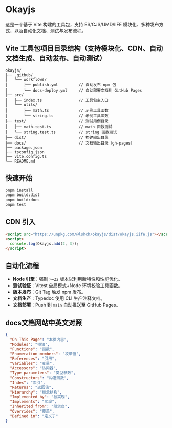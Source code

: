 # Okayjs

这是一个基于 Vite 构建的工具包，支持 ES/CJS/UMD/IIFE 模块化、多种发布方式，以及自动化文档、测试与发布流程。

## Vite 工具包项目目录结构（支持模块化、CDN、自动文档生成、自动发布、自动测试）

```text
okayjs/
├── .github/
│   └── workflows/
│       ├── publish.yml         // 自动发布 npm 包
│       └── docs-deploy.yml     // 自动部署文档到 GitHub Pages
├── src/
│   ├── index.ts                // 工具包主入口
│   └── utils/
│       ├── math.ts             // 示例工具函数
│       └── string.ts           // 示例工具函数
├── test/                       // 测试用例目录
│   ├── math.test.ts            // math 函数测试
│   └── string.test.ts          // string 函数测试
├── dist/                       // 构建输出目录
├── docs/                       // 文档输出目录（gh-pages）
├── package.json
├── tsconfig.json
├── vite.config.ts
└── README.md
```

## 快速开始

```bash
pnpm install
pnpm build:dist
pnpm build:docs
pnpm test
```

## CDN 引入

```html
<script src="https://unpkg.com/@lshch/okayjs/dist/okayjs.iife.js"></script>
<script>
  console.log(Okayjs.add(2, 3));
</script>
```

## 自动化流程

- **Node 引擎**：强制 `>=22` 版本以利用新特性和性能优化。
- **测试验证**：Vitest 全局模式+Node 环境校验工具函数。
- **版本发布**：Git Tag 触发 npm 发布。
- **文档生产**：Typedoc 使用 CLI 生产注释文档。
- **文档部署**：Push 到 `main` 自动推送至 GitHub Pages。

## docs文档网站中英文对照

```json
{
  "On This Page": "本页内容",
  "Modules": "模块",
  "Functions": "函数",
  "Enumeration members": "枚举值",
  "References": "引用",
  "Variables": "变量",
  "Accessors": "访问器",
  "Type parameters": "类型参数",
  "Constructors": "构造函数",
  "Index": "索引",
  "Returns": "返回值",
  "Hierarchy": "继承结构",
  "Implemented by": "被实现",
  "Implements": "实现",
  "Inherited from": "继承自",
  "Overrides": "覆盖",
  "Defined in": "定义于"
}
```
